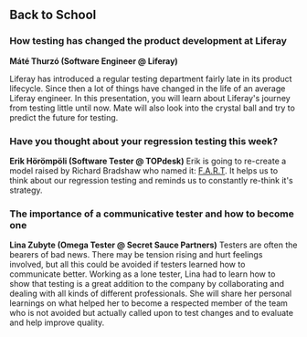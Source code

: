 ## Back to School

### How testing has changed the product development at Liferay
__Máté Thurzó (Software Engineer @ Liferay)__

Liferay has introduced a regular testing department fairly late in its product lifecycle. Since then a lot of things have changed in the life of an average Liferay engineer. In this presentation, you will learn about Liferay's journey from testing little until now. Mate will also look into the crystal ball and try to predict the future for testing.

### Have you thought about your regression testing this week?
__Erik Hörömpöli (Software Tester @ TOPdesk)__
Erik is going to re-create a model raised by Richard Bradshaw who named it: [F.A.R.T](https://www.youtube.com/watch?v=P2PUXqasvGI). It helps us to think about our regression testing and reminds us to constantly re-think it's strategy.

### The importance of a communicative tester and how to become one
__Lina Zubyte (Omega Tester @ Secret Sauce Partners)__
Testers are often the bearers of bad news. There may be tension rising and hurt feelings involved, but all this could be avoided if testers learned how to communicate better. Working as a lone tester, Lina had to learn how to show that testing is a great addition to the company by collaborating and dealing with all kinds of different professionals. She will share her personal learnings on what helped her to become a respected member of the team who is not avoided but actually called upon to test changes and to evaluate and help improve quality.

